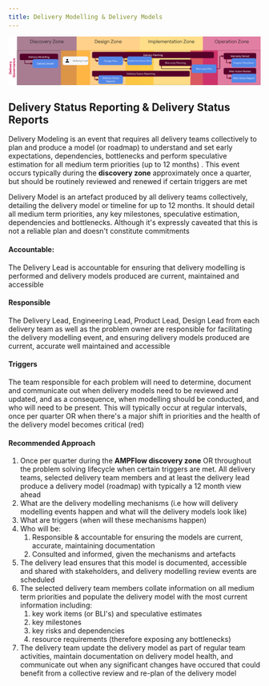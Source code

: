 ```yaml
---
title: Delivery Modelling & Delivery Models
---
```


![Delivery Modelling & Delivery Models](../delivery-governance.png)

## Delivery Status Reporting & Delivery Status Reports

Delivery Modeling is an event that requires all delivery teams collectively to plan and produce a model (or roadmap) to understand and set early expectations, dependencies, bottlenecks and perform speculative estimation for all medium term priorities (up to 12 months) . This event occurs typically during the **discovery zone** approximately once a quarter, but should be routinely reviewed and renewed if certain triggers are met

Delivery Model is an artefact produced by all delivery teams collectively, detailing the delivery model or timeline for up to 12 months. It should detail all medium term priorities, any key milestones, speculative estimation, dependencies and bottlenecks.  Although it's expressly caveated that this is not a reliable plan and doesn't constitute commitments

#### Accountable: 
The Delivery Lead is accountable for ensuring that delivery modelling is performed and delivery models produced are current, maintained and accessible

#### Responsible 
The Delivery Lead, Engineering Lead, Product Lead, Design Lead from each delivery team as well as the problem owner are responsible for facilitating the delivery modelling event, and ensuring delivery models produced are current, accurate well maintained and accessible

#### Triggers
The team responsible for each problem will need to determine, document and communicate out when delivery models need to be reviewed and updated, and as a consequence, when modelling should be conducted, and who will need to be present. This will typically occur at regular intervals, once per quarter OR when there's a major shift in priorities and the health of the delivery model becomes critical (red) 

#### Recommended Approach

1. Once per quarter during the **AMPFlow discovery zone** OR throughout the problem solving lifecycle when certain triggers are met. All delivery teams, selected delivery team members and at least the delivery lead produce a delivery model (roadmap) with typically a 12 month view ahead
2. What are the delivery modelling mechanisms (i.e how will delivery modelling events happen and what will the delivery models look like)
3. What are triggers (when will these mechanisms happen)
4. Who will be:
    1. Responsible & accountable for ensuring the models are current, accurate, maintaining documentation
    2. Consulted and informed, given the mechanisms and artefacts
5. The delivery lead ensures that this model is documented, accessible and shared with stakeholders, and delivery modelling review events are scheduled
6. The selected delivery team members collate information on all medium term priorities and populate the delivery model with the most current information including:
    1. key work items (or BLI's) and speculative estimates 
    2. key milestones 
    3. key risks and dependencies 
    4. resource requirements (therefore exposing any bottlenecks)
7. The delivery team update the delivery model as part of regular team activities, maintain documentation on delivery model health, and communicate out when any significant changes have occured that could benefit from a collective review and re-plan of the delivery model 

